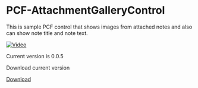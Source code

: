 # PCF-AttachmentGalleryControl

This is sample PCF control that shows images from attached notes and also can show note title and note text.

[![Video](http://img.youtube.com/vi/oILXbhZEcQI/0.jpg)](https://youtu.be/oILXbhZEcQI)

Current version is 0.0.5

Download current version

[Download](https://github.com/OOlashyn/PCF-AttachmentGalleryControl/releases/)
